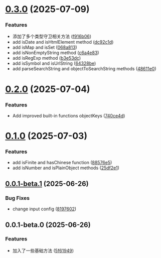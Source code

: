 # [0.3.0](https://github.com/hacxy/ts-utils/compare/v0.2.0...v0.3.0) (2025-07-09)

### Features

- 添加了多个类型守卫相关方法 ([f916b06](https://github.com/hacxy/ts-utils/commit/f916b0682fbff8ac96f4c03fc6cd2bc96867f85b))
- add isDate and isHtmlElement method ([dc92c1d](https://github.com/hacxy/ts-utils/commit/dc92c1d8146638867e8428441b5a246ddd4ff7db))
- add isMap and isSet ([068a813](https://github.com/hacxy/ts-utils/commit/068a813d8aa6ba2af0d223c763d663383e3487b5))
- add isNonEmptyString method ([c6a4e83](https://github.com/hacxy/ts-utils/commit/c6a4e83f1f6bc339b2815fe44023be0db32371b6))
- add isRegExp method ([b3e53dc](https://github.com/hacxy/ts-utils/commit/b3e53dc2edab06befd19338cb5164c3827cef329))
- add isSymbol and isUrlString ([64328be](https://github.com/hacxy/ts-utils/commit/64328beacd2d47d822f85fe453717dc1683918c8))
- add parseSearchString and objectToSearchString methods ([48611e0](https://github.com/hacxy/ts-utils/commit/48611e09cce2c8fc95522ed4375e82cb33e45644))

# [0.2.0](https://github.com/hacxy/ts-utils/compare/v0.1.0...v0.2.0) (2025-07-04)

### Features

- Add improved built-in functions objectKeys ([740ce4d](https://github.com/hacxy/ts-utils/commit/740ce4d003a57118b0162bee1f4bf6566d26b7b2))

# [0.1.0](https://github.com/hacxy/ts-utils/compare/v0.0.1-beta.1...v0.1.0) (2025-07-03)

### Features

- add isFinite and hasChinese function ([88576e5](https://github.com/hacxy/ts-utils/commit/88576e5036928c37247b2bc3525ce0daff6fcf72))
- add isNumber and isPlainObject methods ([25df2e1](https://github.com/hacxy/ts-utils/commit/25df2e1ba5dfbf614e39c5431094323094baa5b5))

## [0.0.1-beta.1](https://github.com/hacxy/ts-utils/compare/v0.0.1-beta.0...v0.0.1-beta.1) (2025-06-26)

### Bug Fixes

- change input config ([8197602](https://github.com/hacxy/ts-utils/commit/8197602bf62b3377cabac1a77f614c3852b09bb1))

## 0.0.1-beta.0 (2025-06-26)

### Features

- 加入了一些基础方法 ([5f61949](https://github.com/hacxy/ts-utils/commit/5f61949a8e093673681c589f18347e2d47a92068))
